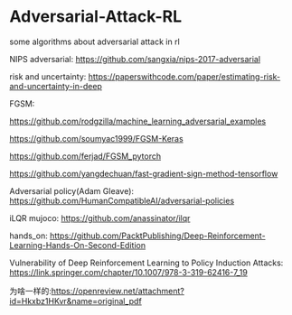 # Adversarial-Attack-RL
some algorithms about adversarial attack in rl

NIPS adversarial: https://github.com/sangxia/nips-2017-adversarial

risk and uncertainty: https://paperswithcode.com/paper/estimating-risk-and-uncertainty-in-deep

FGSM: 

https://github.com/rodgzilla/machine_learning_adversarial_examples 

https://github.com/soumyac1999/FGSM-Keras

https://github.com/ferjad/FGSM_pytorch

https://github.com/yangdechuan/fast-gradient-sign-method-tensorflow

Adversarial policy(Adam Gleave): https://github.com/HumanCompatibleAI/adversarial-policies


iLQR mujoco: https://github.com/anassinator/ilqr

hands_on: https://github.com/PacktPublishing/Deep-Reinforcement-Learning-Hands-On-Second-Edition

Vulnerability of Deep Reinforcement Learning to Policy Induction Attacks:
https://link.springer.com/chapter/10.1007/978-3-319-62416-7_19

为啥一样的:https://openreview.net/attachment?id=Hkxbz1HKvr&name=original_pdf

